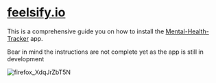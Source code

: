 # [feelsify.io](https://nerds-who-code.github.io/feelsify.io/)
This is a comprehensive guide you on how to install the [Mental-Health-Tracker](https://github.com/Nerds-Who-Code/Mental-Health-Tracker) app.

Bear in mind the instructions are not complete yet as the app is still in development


![firefox_XdqJrZbT5N](https://user-images.githubusercontent.com/80789660/201354752-0c1e515c-56fb-4599-8c10-a955ad4f6481.png)
